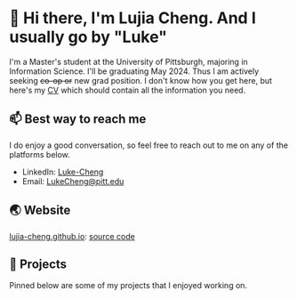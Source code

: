 # 👋 Hi there, I'm Lujia Cheng. And I usually go by "Luke"

I'm a Master's student at the University of Pittsburgh, majoring in Information Science. I'll be graduating May 2024. Thus I am actively seeking ~~co-op or~~ new grad position. I don't know how you get here, but here's my [CV](./CV.md) which should contain all the information you need.

## 📫 Best way to reach me

I do enjoy a good conversation, so feel free to reach out to me on any of the platforms below.

- LinkedIn: [Luke-Cheng](https://www.linkedin.com/in/luke-cheng/)
- Email: [LukeCheng@pitt.edu](mailto:lukecheng@pitt.edu)

## 🌏 Website

[lujia-cheng.github.io](https://lujia-cheng.github.io): [source code](https://github.com/Lujia-Cheng/lujia-cheng.github.io)

## 🚀 Projects

Pinned below are some of my projects that I enjoyed working on.
